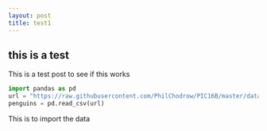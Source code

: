 ```yaml
---
layout: post
title: test1
---
```


## this is a test 

This is a test post to see if this works

```python
import pandas as pd
url = "https://raw.githubusercontent.com/PhilChodrow/PIC16B/master/datasets/palmer_penguins.csv"
penguins = pd.read_csv(url)
```
This is to import the data

